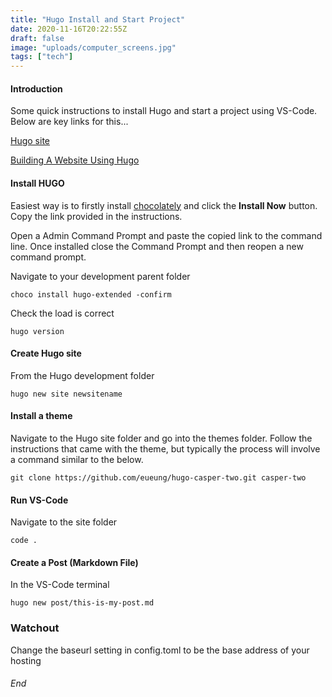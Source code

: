 ```yaml
---
title: "Hugo Install and Start Project"
date: 2020-11-16T20:22:55Z
draft: false
image: "uploads/computer_screens.jpg"
tags: ["tech"]
---
```



#### Introduction

Some quick instructions to install Hugo and start a project using VS-Code.
Below are key links for this...

[Hugo site](https://gohugo.io/getting-started/installing/)

[Building A Website Using Hugo](https://www.youtube.com/watch?v=c7vpcqA6SEQ&t=157s)

#### Install HUGO

Easiest way is to firstly install [chocolately](https://chocolatey.org/) and click the **Install Now** button.
Copy the link provided in the instructions.

Open a Admin Command Prompt and paste the copied link to the command line. Once installed close the Command Prompt and then reopen a new command prompt. 

Navigate to your development parent folder
```
choco install hugo-extended -confirm
```

Check the load is correct
```
hugo version
```

#### Create Hugo site
From the Hugo development folder
```
hugo new site newsitename
```

#### Install a theme
Navigate to the Hugo site folder and go into the themes folder. Follow the instructions that came with the theme, but typically the process will involve a command similar to the below.
```
git clone https://github.com/eueung/hugo-casper-two.git casper-two
```

#### Run VS-Code
Navigate to the site folder
```
code .
```

#### Create a Post (Markdown File)
In the VS-Code terminal
```
hugo new post/this-is-my-post.md
```

### Watchout
Change the baseurl setting in config.toml to be the base address of your hosting 

###### End 


